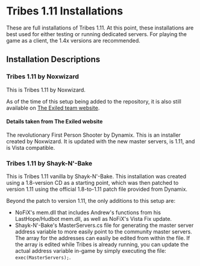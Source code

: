 # Tribes 1.11 Installations

These are full installations of Tribes 1.11. At this point, these installations are best used for either testing or running dedicated servers. For playing the game as a client, the 1.4x versions are recommended.

## Installation Descriptions

### Tribes 1.11 by Noxwizard

This is Tribes 1.11 by Noxwizard.

As of the time of this setup being added to the repository, it is also still available on [The Exiled team website](http://library.theexiled.pwnageservers.com/file.php?id=2696).

#### Details taken from The Exiled website
The revolutionary First Person Shooter by Dynamix. This is an installer created by Noxwizard. It is updated with the new master servers, is 1.11, and is Vista compatible.

### Tribes 1.11 by Shayk-N'-Bake

This is Tribes 1.11 vanilla by Shayk-N'-Bake. This installation was created using a 1.8-version CD as a starting point, which was then patched to version 1.11 using the official 1.8-to-1.11 patch file provided from Dynamix.

Beyond the patch to version 1.11, the only additions to this setup are:
- NoFiX's mem.dll that includes Andrew's functions from his LastHope/Hudbot mem.dll, as well as NoFiX's Vista Fix update.
- Shayk-N'-Bake's MasterServers.cs file for generating the master server address variable to more easily point to the community master servers. The array for the addresses can easily be edited from within the file. If the array is edited while Tribes is already running, you can update the actual address variable in-game by simply executing the file: `exec(MasterServers);`.